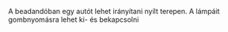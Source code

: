A beadandóban egy autót lehet irányítani nyílt terepen. A lámpáit gombnyomásra lehet ki- és bekapcsolni
